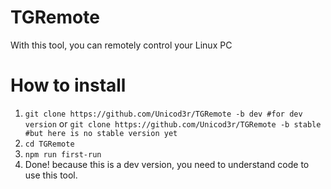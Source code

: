 # TGRemote
With this tool, you can remotely control your Linux PC

# How to install
1. `git clone https://github.com/Unicod3r/TGRemote -b dev #for dev version`
or `git clone https://github.com/Unicod3r/TGRemote -b stable #but here is no stable version yet`
2. `cd TGRemote`
3. `npm run first-run`
4. Done! because this is a dev version, you need to understand code to use this tool.
